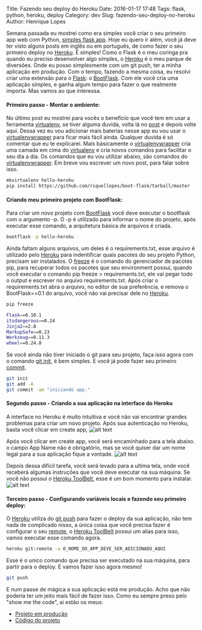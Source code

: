 Title: Fazendo seu deploy do Heroku
Date: 2016-01-17 17:48
Tags: flask, python, heroku, deploy
Category: dev
Slug: fazendo-seu-deploy-no-heroku
Author: Henrique Lopes

Semana passada eu mostrei como era simples você criar o seu primeiro app web com Python,
[simples flask app](http://blog.henriquelopes.com.br/simples-flask-app.html). Hoje eu quero ir além,
você já deve ter visto alguns posts em inglês ou em português, de como fazer o seu primeiro deploy no [Heroku](https://www.heroku.com/). É simples! Como o Flask é o meu coringa pra quando eu preciso desenvolver algo simples, o [Heroku](https://www.heroku.com/) é o meu parque de diversões. Onde eu posso simplesmente com um git push, ter a minha aplicação em produção. Com o tempo, fazendo a mesma coisa, eu resolvi criar uma extensão para o [Flask](http://flask.pocoo.org/): o [BootFlask](https://github.com/riquellopes/boot-flask). Com ele você cria uma aplicação simples, e ganha algum tempo para fazer o que realmente importa. Mas vamos ao que interessa.

#### Primeiro passo - Montar o ambiente:
No último post eu mostrei para vocês o benefício que você tem em usar a ferramenta [virtualenv](https://virtualenv.readthedocs.org/en/latest/), se tiver alguma duvida, volta lá no [post](http://blog.henriquelopes.com.br/simples-flask-app.html) e depois volte aqui. Dessa vez eu vou adicionar mais baterias nesse app eu vou usar o [virtualenvwrapper](https://virtualenvwrapper.readthedocs.org/en/latest/) para ficar mais fácil ainda. Qualquer duvida é só comentar que eu te explicarei. Mais básicamente o [virtualenvwrapper](https://virtualenvwrapper.readthedocs.org/en/latest/) cria uma camada em cima do [virtualenv](https://virtualenv.readthedocs.org/en/latest/) e cria novos comandos para facilitar o seu dia a dia.
Os comandos que eu vou utilizar abaixo, são comandos do [virtualenvwrapper](https://virtualenvwrapper.readthedocs.org/en/latest/). Em breve vou escrever um novo post, para falar sobre isso.

```bash
mkvirtualenv hello-heroku
pip install https://github.com/riquellopes/boot-flask/tarball/master
```

#### Criando meu primeiro projeto com BootFlask:
Para criar um novo projeto com [BootFlask](https://github.com/riquellopes/boot-flask) você deve executar o bootflask com o argumento -p.
O -p é utilizado para informar o nome do projeto, após executar esse comando, a arquitetura básica de arquivos é criada.

```bash
bootflask -p hello-heroku
```

Ainda faltam alguns arquivos, um deles é o requirements.txt, esse arquivo é utilizado pelo [Heroku](https://www.heroku.com/) para indentificar quais pacotes do seu projeto Python, precisam ser instalados. O [freeze](https://pip.pypa.io/en/stable/reference/pip_freeze/#id4) é o comando do gerenciador de pacotes pip, para recuperar todos os pacotes que seu environment possui, quando você executar o comando pip freeze > requirements.txt, ele vai pegar todo o output e escrever no arquivo requirements.txt. Após criar o requirements.txt abra o arquivo, no editor de sua preferência, e remova o BootFlask==0.1 do arquivo, você não vai precisar dele no [Heroku](https://www.heroku.com/).


```bash
pip freeze

Flask==0.10.1
itsdangerous==0.24
Jinja2==2.8
MarkupSafe==0.23
Werkzeug==0.11.3
wheel==0.24.0
```

Se você ainda não tiver iniciado o git para seu projeto, faça isso agora com o comando [git init](https://git-scm.com/docs/git-init), é bem simples. E você já pode fazer seu primeiro [commit](https://git-scm.com/docs/git-commit).

```bash
git init
git add -A
git commit -am "iniciando app."
```

#### Segundo passo - Criando a sua aplicação na interface do Heroku
A interface no Heroku é muito intuitiva e você não vai encontrar grandes problemas para criar um novo projeto.
Após sua autenticação no Heroku, basta você clicar em create app,
![alt text](http://blog.henriquelopes.com.br/imagens/create-new-app.png "Create new App")


Após você clicar em create app, você será encaminhado para a tela abaixo. o campo App Name não é obrigatório,
mas se você quiser dar um nome legal para a sua aplicação fique a vontade.
![alt text](http://blog.henriquelopes.com.br/imagens/create-app.png "Create App")


Depois dessa difícil tarefa, você será levado para a ultima tela, onde você receberá algumas instruções que você deve executar na sua máquina. Se você não possui o [Heroku ToolBelt](https://toolbelt.heroku.com/), esse é um bom momento para instalar.
![alt text](http://blog.henriquelopes.com.br/imagens/deploy-your-changes.png "Deploy you changes")


#### Terceiro passo - Configurando variáveis locais e fazendo seu primeiro deploy:
O [Heroku](https://www.heroku.com/) utiliza do [git push](https://git-scm.com/docs/git-push) para fazer o deploy da sua aplicação, não tem nada de complicado nisso, a única coisa que você precisa fazer é configurar o seu [remote](https://git-scm.com/docs/git-remote), o [Heroku ToolBelt](https://toolbelt.heroku.com/) possui um alias para isso, vamos executar esse comando agora.

```bash
heroku git:remote -a O_NOME_DO_APP_DEVE_SER_ADICIONADO_AQUI
```

Esse é o unico comando que precisa ser executado na sua máquina, para partir para o deploy. E vamos fazer isso agora mesmo!

```bash
git push
```

E num passe de mágica a sua aplicação está me produção. Acho que não poderia ter um jeito mais fácil de fazer isso. Como eu sempre preso pelo "show me the code", ai estão os meus:


* [Projeto em produção](http://mighty-stream-1291.herokuapp.com)
* [Código do projeto](https://github.com/riquellopes/hello-heroku)
